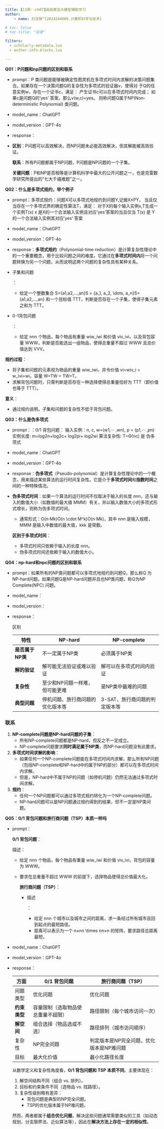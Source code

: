 ```yaml
---
title: [13周--ch07]高级算法大模型辅助学习
author:
    - name: 刘汶铮^[2024244009,计算机科学与技术]

# toc: false
# toc-title: "目录"

filters:
  - scholarly-metadata.lua
  - author-info-blocks.lua

---
```


**Q01：P问题和np问题的区别和联系**

- prompt：P 类问题是能够被确定性图灵机在多项式时间内求解的决策问题集合。如果存在一个决策问题Q的复杂性为多项式的验证器v，使得对 于Q的任意实例w，存在一个证书c，满足： 产生证书c可以在多项式时间内完成； 如果c是问题Q的’yes’ 答案，那么v(w,c)=yes。 则称问题Q属于NP(Non-deterministic Polynomial) 类问题。

- model_name：ChatGPT

- model_version：GPT-4o

- response：

- **区别**：P问题可以高效解决，而NP问题未必能高效解决，但其解能被高效验证。

  **联系**：所有P问题都属于NP问题，P问题是NP问题的一个子集。

  **关键问题**：P和NP是否相等是计算机科学中最大的公开问题之一，也是克雷数学研究所提出的“七大千禧难题”之一。

**Q02：什么是多项式规约，举个例子**

- prompt：多项式规约：问题X可以多项式地规约到问题Y,记做X≤PY， 当且仅当存在一个多项式界的确定性算法T，满足： 对于X的每个输入实例x,T生成一个实例T(x) x 是X的一个合法输入实例且对应’yes’答案的当且仅当 T(x) 是 Y 的一个合法输入实例其对应’yes’ 答案

- model_name：ChatGPT

- model_version：GPT-4o

- response：**多项式规约**（Polynomial-time reduction）是计算复杂性理论中的一个重要概念，用于比较问题之间的难度。它通过在**多项式时间内**将一个问题转换为另一个问题，从而说明这两个问题的复杂性具有某种关系。

- 子集和问题

  ：

  - 给定一个整数集合 S={a1,a2,…,an}S = \{a_1, a_2, \dots, a_n\}S={a1,a2,…,an} 和一个目标值 TTT，判断是否存在一个子集，使得子集元素之和为 TTT。

- 0-1背包问题

  ：

  - 给定 nnn 个物品，每个物品有重量 wiw_iwi 和价值 viv_ivi，以及背包容量 WWW，判断是否能选出一组物品，使得总重量不超过 WWW 且总价值达到 VVV。

**规约过程**：

- 将子集和问题的元素视为物品的重量 wiw_iwi，并令价值 vi=wiv_i = w_ivi=wi，容量 W=TW = TW=T。
- 求解背包问题时，只需判断是否存在一种选择使得总重量恰好为 TTT（即价值也等于 TTT）。

**意义**：

- 通过规约说明，子集和问题的复杂性不低于背包问题。

**Q03：什么是伪多项式**

- prompt：：0/1 背包问题： 输入实例：n, c, w=(w1,··· ,wn), p = (p1,··· ,pn) 实例长度: m=log2n+log2c+ log2pi+ log2wi 算法复杂性: T=Θ(nc) 是 伪多项式

- model_name：ChatGPT

- model_version：GPT-4o

- response：**伪多项式**（Pseudo-polynomial）是计算复杂性理论中的一个概念，用来描述某些算法的运行时间复杂性。它是介于**多项式时间**和**指数时间**之间的一种特殊情况。

- **伪多项式时间**：如果一个算法的运行时间不仅取决于输入的长度 nnn，还与输入的数值大小（如数值的最大值 MMM）有关，并以输入数值大小的多项式形式增长，则称为伪多项式时间。

  - 通常形式：O(n⋅Mk)O(n \cdot M^k)O(n⋅Mk)，其中 nnn 是输入规模，MMM 是输入中数值的最大值，kkk 是常数。

  **区别于多项式时间**：

  - 多项式时间只依赖于输入的长度 nnn。
  - 伪多项式时间还依赖于输入的数值大小。

**Q04：np-hard和npc问题的区别和联系**

- prompt：如果所有的NP类问题都可以多项式地规约到问题Q，那么称Q 为NP-hard问题。如果问题Q是NP-hard问题并且也NP类问题，称Q为NP Complete(NPC) 问题。

- model_name：

- model_version：

- response：

  区别

  | **特性**         | **NP-hard**                      | **NP-complete**               |
  | ---------------- | -------------------------------- | ----------------------------- |
  | **是否属于NP类** | 不一定属于NP类                   | 必须属于NP类                  |
  | **解的验证**     | 解可能无法验证或难以验证         | 解可以在多项式时间内验证      |
  | **复杂性**       | 至少和NP问题一样难，但可能更难   | 是NP类中最难的问题            |
  | **典型问题**     | 停机问题、旅行商问题的优化版本等 | 3-SAT、旅行商问题的判定版本等 |

### **联系**

1. **NP-complete问题是NP-hard问题的子集**：
   - 所有NP-complete问题都是NP-hard，但反之不一定成立。
   - NP-complete问题要求**同时满足属于NP类**，而NP-hard问题没有此要求。
2. **多项式时间求解的影响**：
   - 如果任何一个NP-complete问题能在多项式时间内求解，那么所有NP问题（包括NP-complete和NP-hard中的属于NP的部分）都可以在多项式时间内求解。
   - 但是，NP-hard中不属于NP的问题（如停机问题）仍然无法通过多项式时间求解。
3. **规约**：
   - 任何一个NP问题都可以通过多项式规约转化为一个NP-complete问题。
   - NP-hard问题可以是NP问题通过规约得到的结果，但不一定是NP类问题。

**Q05：0/1 背包问题和旅行商问题（TSP）本质一样吗**

- prompt：

   **0/1 背包问题**：

  描述：

  - 给定 nnn 个物品，每个物品有重量 wiw_iwi 和价值 viv_ivi，背包的容量为 WWW。

  - 要求在总重量不超过 WWW 的前提下，选择物品使得总价值最大化。

    **旅行商问题（TSP）**：

    - 描述

      ：

      - 给定 nnn 个城市以及城市之间的距离，求一条经过所有城市且回到起点的最短路径。
      - 距离可以表示为一个 n×nn \times nn×n 的矩阵，要求路径总距离最短。

- model_name：ChatGPT

- model_version：GPT-4o

- response：

  | **方面**     | **0/1 背包问题**                   | **旅行商问题（TSP）**                    |
  | ------------ | ---------------------------------- | ---------------------------------------- |
  | 问题类型     | 优化问题                           | 优化问题                                 |
  | **约束类型** | 容量限制（选取物品使总重量不超限） | 路径限制（每个城市访问一次）             |
  | **解空间**   | 组合选择（物品选或不选）           | 路径排列（城市访问顺序）                 |
  | 复杂性       | NP完全问题                         | 判定版本是NP完全问题，优化版本是NP难问题 |
  | 目标         | 最大化价值                         | 最小化路径长度                           |

  从数学定义和复杂性角度看，**0/1 背包问题和 TSP 本质不同**。主要体现在：

  1. 解空间结构不同（组合 vs. 排列）。
  2. 目标和约束条件不同（选物品 vs. 找路径）。
  3. 复杂性级别略有差异：
     - 背包问题是典型的NP完全问题。
     - TSP的优化版本属于NP难问题。

  然而，两者都属于**组合优化问题**，解决这些问题通常需要类似的工具（如动态规划、分支限界法、近似算法等），因此在**解决方法上存在一定的相似性**。

